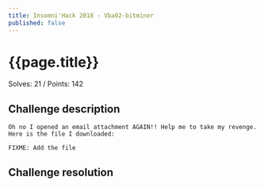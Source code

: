 ```yaml
---
title: Insomni'Hack 2018 - Vba02-bitminer
published: false
---
```


# {{page.title}}
Solves: 21 / Points: 142

## Challenge description
```
Oh no I opened an email attachment AGAIN!! Help me to take my revenge. Here is the file I downloaded:

FIXME: Add the file
```

## Challenge resolution
